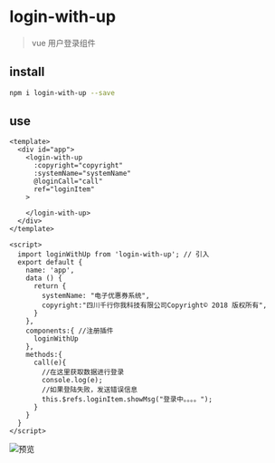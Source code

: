 # login-with-up

> vue 用户登录组件

## install

``` bash
npm i login-with-up --save

```

## use

```vue
<template>
  <div id="app">
    <login-with-up
      :copyright="copyright"
      :systemName="systemName"
      @loginCall="call"
      ref="loginItem"
    >

    </login-with-up>
  </div>
</template>

<script>
  import loginWithUp from 'login-with-up'; // 引入
  export default {
    name: 'app',
    data () {
      return {
        systemName: "电子优惠券系统",
        copyright:"四川千行你我科技有限公司Copyright© 2018 版权所有",
      }
    },
    components:{ //注册插件
      loginWithUp
    },
    methods:{
      call(e){
        //在这里获取数据进行登录
        console.log(e);
        //如果登陆失败，发送错误信息
        this.$refs.loginItem.showMsg("登录中。。。。");
      }
    }
  }
</script>
```


![预览](https://raw.githubusercontent.com/micro-plat/login-with-up/dev/view.png)
